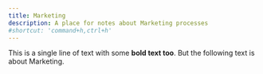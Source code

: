 ```yaml
---
title: Marketing
description: A place for notes about Marketing processes
#shortcut: 'command+h,ctrl+h'
---
```


This is a single line of text with some **bold text too**. But the following text is about Marketing.
